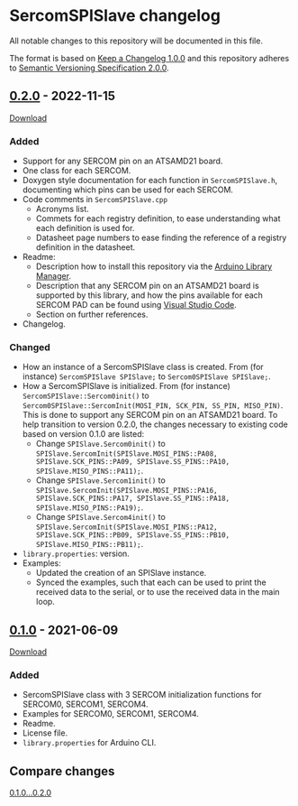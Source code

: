 # SercomSPISlave changelog
All notable changes to this repository will be documented in this file.

The format is based on [Keep a Changelog 1.0.0](https://keepachangelog.com/en/1.0.0)
and this repository adheres to [Semantic Versioning Specification 2.0.0](https://semver.org/spec/v2.0.0.html).


## [0.2.0](https://github.com/lenvm/SercomSPISlave/releases/tag/0.2.0) - 2022-11-15
[Download](https://downloads.arduino.cc/libraries/github.com/lenvm/SercomSPISlave-0.2.0.zip)

### Added
- Support for any SERCOM pin on an ATSAMD21 board.
- One class for each SERCOM.
- Doxygen style documentation for each function in `SercomSPISlave.h`, documenting which pins can be used for each SERCOM.
- Code comments in `SercomSPISlave.cpp`
  - Acronyms list.
  - Commets for each registry definition, to ease understanding what each definition is used for.
  - Datasheet page numbers to ease finding the reference of a registry definition in the datasheet.
- Readme:
  - Description how to install this repository via the [Arduino Library Manager](https://www.arduino.cc/en/Guide/Libraries).
  - Description that any SERCOM pin on an ATSAMD21 board is supported by this library, and how the pins available for each SERCOM PAD can be found using [Visual Studio Code](https://code.visualstudio.com).
  - Section on further references.
- Changelog.

### Changed
- How an instance of a SercomSPISlave class is created. From (for instance) `SercomSPISlave SPISlave;` to `Sercom0SPISlave SPISlave;`.
- How a SercomSPISlave is initialized. From (for instance) `SercomSPISlave::Sercom0init()` to `Sercom0SPISlave::SercomInit(MOSI_PIN, SCK_PIN, SS_PIN, MISO_PIN)`. This is done to support any SERCOM pin on an ATSAMD21 board. To help transition to version 0.2.0, the changes necessary to existing code based on version 0.1.0 are listed:
  - Change `SPISlave.Sercom0init()` to `SPISlave.SercomInit(SPISlave.MOSI_PINS::PA08, SPISlave.SCK_PINS::PA09, SPISlave.SS_PINS::PA10, SPISlave.MISO_PINS::PA11);`.
  - Change `SPISlave.Sercom1init()` to `SPISlave.SercomInit(SPISlave.MOSI_PINS::PA16, SPISlave.SCK_PINS::PA17, SPISlave.SS_PINS::PA18, SPISlave.MISO_PINS::PA19);`.
  - Change `SPISlave.Sercom4init()` to `SPISlave.SercomInit(SPISlave.MOSI_PINS::PA12, SPISlave.SCK_PINS::PB09, SPISlave.SS_PINS::PB10, SPISlave.MISO_PINS::PB11);`.
- `library.properties`: version.
- Examples:
  - Updated the creation of an SPISlave instance.
  - Synced the examples, such that each can be used to print the received data to the serial, or to use the received data in the main loop.


## [0.1.0](https://github.com/lenvm/SercomSPISlave/releases/tag/0.1.0) - 2021-06-09
[Download](https://downloads.arduino.cc/libraries/github.com/lenvm/SercomSPISlave-0.1.0.zip)

### Added
- SercomSPISlave class with 3 SERCOM initialization functions for SERCOM0, SERCOM1, SERCOM4.
- Examples for SERCOM0, SERCOM1, SERCOM4.
- Readme.
- License file.
- `library.properties` for Arduino CLI.


## Compare changes
[0.1.0...0.2.0](https://github.com/lenvm/SercomSPISlave/compare/0.1.0...0.2.0)
